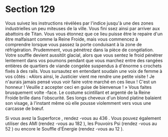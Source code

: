 # Section 129

Vous suivez les instructions révélées par l'indice jusqu'à une des zones industrielles un
peu miteuses de la ville. Vous fini ssez ainsi par arriver aux abattoirs de Titan. Vous vous
étonnez que ce lieu puisse être le repaire d'un être malfaisant comme la Reine Froide,
mais vous commencez à comprendre lorsque vous passez la porte conduisant à la zone de
réfrigération. Prudemment,  vous pénétrez dans la pièce de congélation. Votre souffle
devient aussitôt glacial, alors que vous sentez le froid pénétrer lentement dans vos
poumons pendant que vous marchez entre des rangées entières de quartiers de viande
congelée suspendus à d'énorme s crochets fixés à des rails. Vous sursautez en entendant
soudain une voix de femme à vos côtés : «Alors ainsi, le Justicier vient me rendre une
petite visite ! Je n'aurais jamais pensé vous voir faire votre marché en ces lieux ! C'est un
honneur ! Veuille z accepter ceci en guise de bienvenue ! » Vous faites brusquement
volte -face. Le costume scintillant et argenté de la Reine Froide brille dans l'obscurité. Ses
longs cheveux d'un blond platine balaient son visage, à l'instant même où elle pousse
violemment  vers vous une carcasse de bœuf.

Si vous avez la Superforce , rendez -vous au  436 . Vous pouvez également utiliser des
AMI (rendez -vous au  182 ), les Pouvoirs  Psi (rendez -vous au  52 ) ou encore le Souffle
d'Énergie  (rendez -vous au  12 ).